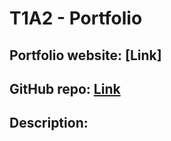 # T1A2 - Portfolio

## Portfolio website: [Link]

## GitHub repo: [Link](https://github.com/markomate/MarkoCirkovic_T1A1)

## Description:
